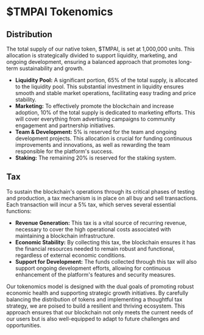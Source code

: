 # $TMPAI Tokenomics

## Distribution

The total supply of our native token, $TMPAI, is set at 1,000,000 units. This allocation is strategically divided to support liquidity, marketing, and ongoing development, ensuring a balanced approach that promotes long-term sustainability and growth.

- **Liquidity Pool:** A significant portion, 65% of the total supply, is allocated to the liquidity pool. This substantial investment in liquidity ensures smooth and stable market operations, facilitating easy trading and price stability.
- **Marketing:** To effectively promote the blockchain and increase adoption, 10% of the total supply is dedicated to marketing efforts. This will cover everything from advertising campaigns to community engagement and partnership initiatives.
- **Team & Development:** 5% is reserved for the team and ongoing development projects. This allocation is crucial for funding continuous improvements and innovations, as well as rewarding the team responsible for the platform's success.
- **Staking:** The remaining 20% is reserved for the staking system.

## Tax

To sustain the blockchain's operations through its critical phases of testing and production, a tax mechanism is in place on all buy and sell transactions. Each transaction will incur a 5% tax, which serves several essential functions:

- **Revenue Generation:** This tax is a vital source of recurring revenue, necessary to cover the high operational costs associated with maintaining a blockchain infrastructure.
- **Economic Stability:** By collecting this tax, the blockchain ensures it has the financial resources needed to remain robust and functional, regardless of external economic conditions.
- **Support for Development:** The funds collected through this tax will also support ongoing development efforts, allowing for continuous enhancement of the platform's features and security measures.

Our tokenomics model is designed with the dual goals of promoting robust economic health and supporting strategic growth initiatives. By carefully balancing the distribution of tokens and implementing a thoughtful tax strategy, we are poised to build a resilient and thriving ecosystem. This approach ensures that our blockchain not only meets the current needs of our users but is also well-equipped to adapt to future challenges and opportunities.
